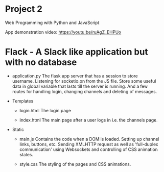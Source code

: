 # Project 2

Web Programming with Python and JavaScript

App demonstration video: https://youtu.be/ruAgZ_EHPUo

# Flack - A Slack like application but with no database

* application.py 
The flask app server that has a session to store username. Listening for socketio.on from the JS file. Store some useful data in global variable that lasts till the server is running. And a few routes for handling login, changing channels and deleting of messages.


* Templates
    * login.html
    The login page

    * index.html
    The main page after a user logs in i.e. the channels page. 


* Static
    * main.js
    Contains the code when a DOM is loaded. Setting up channel links, buttons, etc. Sending XMLHTTP request as well as 'full-duplex communication' using Websockets and controlling of CSS animation states. 

    * style.css
    The styling of the pages and CSS animations.

